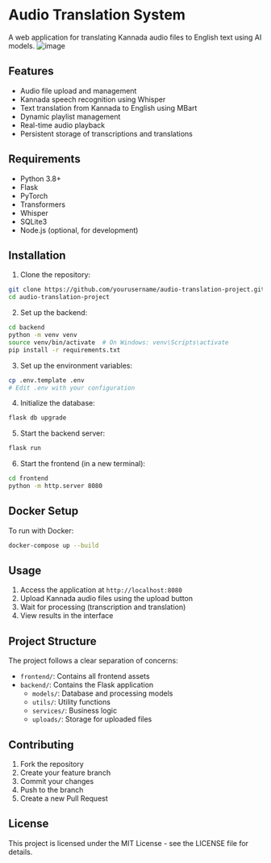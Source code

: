 # Audio Translation System

A web application for translating Kannada audio files to English text using AI models.
![image](https://github.com/user-attachments/assets/82b4533a-df11-4308-a250-5f63dbe5c3ad)

## Features

- Audio file upload and management
- Kannada speech recognition using Whisper
- Text translation from Kannada to English using MBart
- Dynamic playlist management
- Real-time audio playback
- Persistent storage of transcriptions and translations

## Requirements

- Python 3.8+
- Flask
- PyTorch
- Transformers
- Whisper
- SQLite3
- Node.js (optional, for development)

## Installation

1. Clone the repository:
```bash
git clone https://github.com/yourusername/audio-translation-project.git
cd audio-translation-project
```

2. Set up the backend:
```bash
cd backend
python -m venv venv
source venv/bin/activate  # On Windows: venv\Scripts\activate
pip install -r requirements.txt
```

3. Set up the environment variables:
```bash
cp .env.template .env
# Edit .env with your configuration
```

4. Initialize the database:
```bash
flask db upgrade
```

5. Start the backend server:
```bash
flask run
```

6. Start the frontend (in a new terminal):
```bash
cd frontend
python -m http.server 8080
```

## Docker Setup

To run with Docker:

```bash
docker-compose up --build
```

## Usage

1. Access the application at `http://localhost:8080`
2. Upload Kannada audio files using the upload button
3. Wait for processing (transcription and translation)
4. View results in the interface

## Project Structure

The project follows a clear separation of concerns:

- `frontend/`: Contains all frontend assets
- `backend/`: Contains the Flask application
  - `models/`: Database and processing models
  - `utils/`: Utility functions
  - `services/`: Business logic
  - `uploads/`: Storage for uploaded files

## Contributing

1. Fork the repository
2. Create your feature branch
3. Commit your changes
4. Push to the branch
5. Create a new Pull Request

## License

This project is licensed under the MIT License - see the LICENSE file for details.
